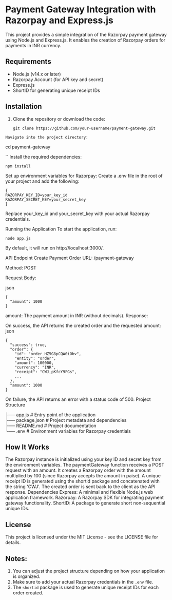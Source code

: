# Payment Gateway Integration with Razorpay and Express.js

This project provides a simple integration of the Razorpay payment gateway using Node.js and Express.js. It enables the creation of Razorpay orders for payments in INR currency.

## Requirements

- Node.js (v14.x or later)
- Razorpay Account (for API key and secret)
- Express.js
- ShortID for generating unique receipt IDs

## Installation

1. Clone the repository or download the code:
   ```
   git clone https://github.com/your-username/payment-gateway.git
```
Navigate into the project directory:

```
cd payment-gateway

``
Install the required dependencies:

```
npm install
```

Set up environment variables for Razorpay: Create a .env file in the root of your project and add the following:

```
{
RAZORPAY_KEY_ID=your_key_id
RAZORPAY_SECRET_KEY=your_secret_key
}
```
Replace your_key_id and your_secret_key with your actual Razorpay credentials.

Running the Application
To start the application, run:
```
node app.js
```

By default, it will run on http://localhost:3000/.

API Endpoint
Create Payment Order
URL: /payment-gateway

Method: POST

Request Body:

json
```
{
  "amount": 1000
}
```
amount: The payment amount in INR (without decimals).
Response:

On success, the API returns the created order and the requested amount:
json
```
{
  "success": true,
  "order": {
    "id": "order_HZ5G8pCQW0iObv",
    "entity": "order",
    "amount": 100000,
    "currency": "INR",
    "receipt": "CWJ_pKfcY9FGs",
    ...
  },
  "amount": 1000
}

```
On failure, the API returns an error with a status code of 500.
Project Structure

├── app.js                # Entry point of the application  
├── package.json          # Project metadata and dependencies  
├── README.md             # Project documentation  
└── .env                  # Environment variables for Razorpay credentials  


## How It Works

The Razorpay instance is initialized using your key ID and secret key from the environment variables.
The paymentGateway function receives a POST request with an amount.
It creates a Razorpay order with the amount multiplied by 100 (since Razorpay accepts the amount in paise).
A unique receipt ID is generated using the shortid package and concatenated with the string 'CWJ'.
The created order is sent back to the client as the API response.
Dependencies
Express: A minimal and flexible Node.js web application framework.
Razorpay: A Razorpay SDK for integrating payment gateway functionality.
ShortID: A package to generate short non-sequential unique IDs.


## License
This project is licensed under the MIT License - see the LICENSE file for details.

## Notes:
1. You can adjust the project structure depending on how your application is organized.
2. Make sure to add your actual Razorpay credentials in the `.env` file.
3. The `shortid` package is used to generate unique receipt IDs for each order created.






